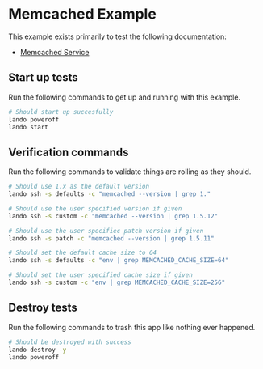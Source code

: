 Memcached Example
=================

This example exists primarily to test the following documentation:

* [Memcached Service](https://docs.devwithlando.io/tutorials/memcached.html)

Start up tests
--------------

Run the following commands to get up and running with this example.

```bash
# Should start up succesfully
lando poweroff
lando start
```

Verification commands
---------------------

Run the following commands to validate things are rolling as they should.

```bash
# Should use 1.x as the default version
lando ssh -s defaults -c "memcached --version | grep 1."

# Should use the user specified version if given
lando ssh -s custom -c "memcached --version | grep 1.5.12"

# Should use the user specifiec patch version if given
lando ssh -s patch -c "memcached --version | grep 1.5.11"

# Should set the default cache size to 64
lando ssh -s defaults -c "env | grep MEMCACHED_CACHE_SIZE=64"

# Should set the user specified cache size if given
lando ssh -s custom -c "env | grep MEMCACHED_CACHE_SIZE=256"
```

Destroy tests
-------------

Run the following commands to trash this app like nothing ever happened.

```bash
# Should be destroyed with success
lando destroy -y
lando poweroff
```
